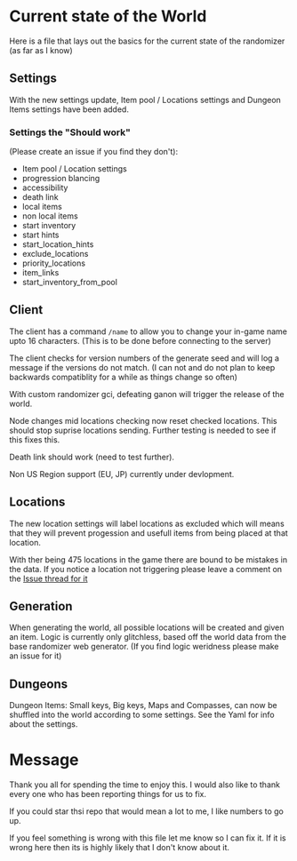 # Current state of the World

Here is a file that lays out the basics for the current state of the randomizer (as far as I know)

## Settings

With the new settings update, Item pool / Locations settings and Dungeon Items settings have been added.

### Settings the "Should work"

(Please create an issue if you find they don't):

- Item pool / Location settings
- progression blancing
- accessibility
- death link
- local items
- non local items
- start inventory
- start hints
- start_location_hints
- exclude_locations
- priority_locations
- item_links
- start_inventory_from_pool

## Client

The client has a command `/name` to allow you to change your in-game name upto 16 characters. (This is to be done before connecting to the server)

The client checks for version numbers of the generate seed and will log a message if the versions do not match. (I can not and do not plan to keep backwards compatiblity for a while as things change so often)

With custom randomizer gci, defeating ganon will trigger the release of the world.

Node changes mid locations checking now reset checked locations. This should stop suprise locations sending. Further testing is needed to see if this fixes this.

Death link should work (need to test further).

Non US Region support (EU, JP) currently under devlopment.

## Locations

The new location settings will label locations as excluded which will means that they will prevent progession and usefull items from being placed at that location.

With ther being 475 locations in the game there are bound to be mistakes in the data. If you notice a location not triggering please leave a comment on the [Issue thread for it](https://github.com/WritingHusky/Twilight_Princess_apworld/issues/2)

## Generation

When generating the world, all possible locations will be created and given an item. Logic is currently only glitchless, based off the world data from the base randomizer web generator. (If you find logic weridness please make an issue for it)

## Dungeons

Dungeon Items: Small keys, Big keys, Maps and Compasses, can now be shuffled into the world according to some settings. See the Yaml for info about the settings.

# Message

Thank you all for spending the time to enjoy this. I would also like to thank every one who has been reporting things for us to fix.

If you could star thsi repo that would mean a lot to me, I like numbers to go up.

If you feel something is wrong with this file let me know so I can fix it. If it is wrong here then its is highly likely that I don't know about it.
